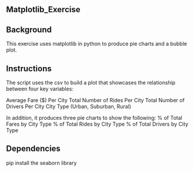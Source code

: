 ## Matplotlib_Exercise

## Background

This exercise uses matplotlib in python to produce pie charts and a bubble plot. 

## Instructions 

The script uses the csv to build a plot that showcases the relationship between four key variables:

Average Fare ($) Per City
Total Number of Rides Per City
Total Number of Drivers Per City
City Type (Urban, Suburban, Rural)


In addition, it produces three pie charts to show the following:
% of Total Fares by City Type
% of Total Rides by City Type
% of Total Drivers by City Type

## Dependencies 
pip install the seaborn library
